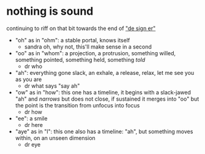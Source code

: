 # nothing is sound

continuing to riff on that bit towards the end of ["de sign er"](../05/de-sign-er.md)

* "oh" as in "ohm": a stable portal, knows itself
  * sandra oh, why not, this'll make sense in a second
* "oo" as in "whom": a projection, a protrusion, something willed, something pointed, something held, something _told_
  * dr who
* "ah": everything gone slack, an exhale, a release, relax, let me see you as you are
  * dr what says "say ah"
* "ow" as in "how": this one has a timeline, it begins with a slack-jawed "ah" and _narrows_ but does not close, if sustained it merges into "oo" but the point is the transition from unfocus into focus
  * dr how
* "ee": a smile
  * dr here
* "aye" as in "I": this one also has a timeline: "ah", but something moves within, on an unseen dimension
  * dr eye
